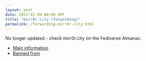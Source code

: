 ```yaml
---
layout: post
date: 2023-01-09 00:00 GMT
title: "mirr0r.city (forwarding)"
permalink: /forwarding-mirr0r-city.html
---
```


No longer updated - check mirr0r.city on the Fediverse Almanac.

* [Main information](https://www.fediversealmanac.com/api/v1/instances/mirr0r.city)
* [Banned from](https://www.fediversealmanac.com/api/v1/instances/mirr0r.city/banned_from)

